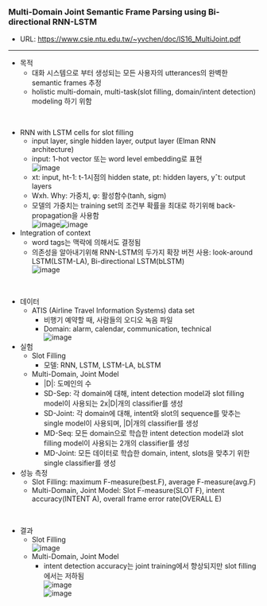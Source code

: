 <h3>Multi-Domain Joint Semantic Frame Parsing using Bi-directional RNN-LSTM</h3>

 - URL: https://www.csie.ntu.edu.tw/~yvchen/doc/IS16_MultiJoint.pdf

--------------
 - 목적
   - 대화 시스템으로 부터 생성되는 모든 사용자의 utterances의 완벽한 semantic frames 추정
   - holistic multi-domain, multi-task(slot filling, domain/intent detection) modeling 하기 위함

<br>

 - RNN with LSTM cells for slot filling
   - input layer, single hidden layer, output layer (Elman RNN architecture)
   - input: 1-hot vector 또는 word level embedding로 표현   
   ![image](https://user-images.githubusercontent.com/54783292/102732703-c382c680-437e-11eb-8e91-7ff5f24ef47e.png)
   - xt: input, ht-1: t-1시점의 hidden state, pt: hidden layers, yˆt: output layers
   - Wxh. Why: 가중치, φ: 활성함수(tanh, sigm)
   - 모델의 가중치는 training set의 조건부 확률을 최대로 하기위해 back-propagation을 사용함   
![image](https://user-images.githubusercontent.com/54783292/102732727-d1384c00-437e-11eb-9a09-a403a36e7a1e.png)![image](https://user-images.githubusercontent.com/54783292/102732753-ddbca480-437e-11eb-8340-c8b848ec2998.png)
 - Integration of context
   - word tags는 맥락에 의해서도 결정됨
   - 의존성을 알아내기위해 RNN-LSTM의 두가지 확장 버전 사용: look-around LSTM(LSTM-LA), Bi-directional LSTM(bLSTM)   
![image](https://user-images.githubusercontent.com/54783292/102732766-ea40fd00-437e-11eb-8b0b-f2e4bb75455b.png)

<br>

 - 데이터
   - ATIS (Airline Travel Information Systems) data set
     - 비행기 예약할 때, 사람들의 오디오 녹음 파일
     - Domain: alarm, calendar, communication, technical   
![image](https://user-images.githubusercontent.com/54783292/102732796-fc22a000-437e-11eb-84f8-029ba9528ddf.png)
 - 실험
   - Slot Filling
     - 모델: RNN, LSTM, LSTM-LA, bLSTM   
   - Multi-Domain, Joint Model
     - |D|: 도메인의 수
     - SD-Sep: 각 domain에 대해, intent detection model과 slot filling model이 사용되는 2x|D|개의 classifier를 생성
     - SD-Joint: 각 domain에 대해, intent와 slot의 sequence를 맞추는 single model이 사용되며, |D|개의 classifier를 생성
     - MD-Seq: 모든 domain으로 학습한 intent detection model과 slot filling model이 사용되는 2개의 classifier를 생성
     - MD-Joint: 모든 데이터로 학습한 domain, intent, slots을 맞추기 위한 single classifier를 생성
 - 성능 측정
   - Slot Filling: maximum F-measure(best.F), average F-measure(avg.F)
   - Multi-Domain, Joint Model: Slot F-measure(SLOT F), intent accuracy(INTENT A), overall frame error rate(OVERALL E)

<br>
   
 - 결과
   - Slot Filling   
![image](https://user-images.githubusercontent.com/54783292/102732820-0a70bc00-437f-11eb-82a3-afe48118813f.png)
   - Multi-Domain, Joint Model   
     - intent detection accuracy는 joint training에서 향상되지만 slot filling에서는 저하됨   
![image](https://user-images.githubusercontent.com/54783292/102732830-10ff3380-437f-11eb-932a-7579ec777934.png)   
![image](https://user-images.githubusercontent.com/54783292/102732846-178dab00-437f-11eb-87fd-5889da61c167.png)
